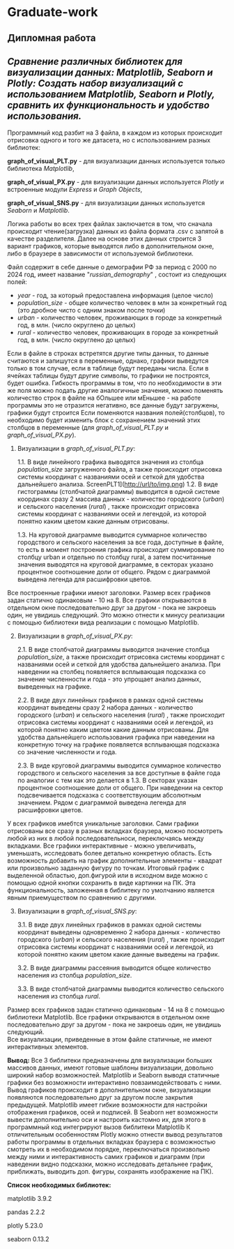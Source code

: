 # Graduate-work
**Дипломная работа**
---------------------
*Сравнение различных библиотек для визуализации данных: Matplotlib, Seaborn и Plotly: Создать набор визуализаций с использованием Matplotlib, Seaborn и Plotly, сравнить их функциональность и удобство использования.*
------------------------------------------------------------------------------------------------------------------------------------------------------------------------------------------------------------------------
Программный код разбит на 3 файла, в каждом из которых происходит отрисовка одного и того же датасета, но с использованием разных библиотек:

**graph_of_visual_PLT.py** - для визуализации данных используется только библиотека *Matplotlib*,

**graph_of_visual_PX.py** - для визуализации данных используется *Plotly* и встроенные модули *Express* и *Graph Objects*,

**graph_of_visual_SNS.py** - для визуализации данных используется *Seaborn* и *Matplotlib*.


Логика работы во всех трех файлах заключается в том, что сначала происходит чтение(загрузка) данных из файла формата .csv с запятой в качестве разделителя. Далее на основе этих данных строится 3 вариант графиков, которые выводятся либо в дополнительном окне, либо в браузере в зависимости от используемой библиотеки.

Файл содержит в себе данные о демографии РФ за период с 2000 по 2024 год, имеет название "*russian_demography*" , состоит из следующих  полей:
* *year* - год, за который предоставлена информация (целое число)
* *population_size* - общее количество человек в млн за конкретный год (это дробное чисто с одним знаком после точки)
* *urban* - количество человек, проживающих в городе за конкретный год, в млн. (число округлено до целых)
* *rural* - количество человек, проживающих в городе за конкретный год, в млн. (число округлено до целых)

Если в файле в строках встретятся другие типы данных, то данные считаются и запишутся в переменные, однако, графики выведутся только в том случае, если в таблице будут переданы числа. Если в ячейках таблицы будут другие символы, то графики не построятся, будет ошибка.
Гибкость программы в том, что по необходимости в эти же поля можно подать другие аналогичные значения, можно поменять количество строк в файле на бОльшее или мЕньшее - на работе программы это не отразится негативно, все данные будут загружены, графики будут строится
Если поменяются названия полей(столбцов), то необходимо будет изменить блок с сохранением  значений этих столбцов  в переменные (для  *graph_of_visual_PLT.py* и *graph_of_visual_PX.py*).


1. Визуализации в *graph_of_visual_PLT.py*:

   1.1. В виде линейного графика выводятся значения из столбца *population_size* загруженного файла, а также происходит отрисовка системы координат с названиями осей и сеткой для удобства дальнейшего анализа.
ScreenPLT1]([http://url/to/img.png](https://github.com/PavelHodyushin/Graduate_work/blob/main/Image/PLT%201.png))
   1.2. В виде гистограммы (столбчатой диаграммы) выводится в одной системе координах сразу 2 массива данных - количество городского (*urban*) и сельского населения (*rural*) , также происходит отрисовка системы координат с названиями осей и легендой, из которой понятно каким цветом какие данным отрисованы.

   1.3. На круговой диаграмме выводится суммарное количество городствого и сельского населения за все года, доступные в файле, то есть в момент построения графика происходит суммирование по столбцу urban и отдельно по столбцу rural, а затем посчитанные значения выводятся на круговой диаграмме, в секторах указано процентное соотношение доли от общего. Рядом с диаграммой выведена легенда для расшифровки цветов.

Все построенные графики имеют заголовки.
Размер всех графиков задан статично одинаковым - 10 на 8.
Все графики открываются в отдельном окне последовательно друг за другом - пока не закроешь один, не увидишь следующий. Это можно отнести к минусу реализации с помощью библиотеки  вида реализации с помощью Matplotlib.


2. Визуализации в *graph_of_visual_PX.py*:
   
   2.1. В виде столбчатой диаграммы выводится значение столбца *population_size*, а также происходит отрисовка системы координат с названиями осей и сеткой для удобства дальнейшего анализа. При наведении на столбец появляется всплывающая подсказка со значение численности и года - это упрощает анализ данных, выведенных на графике.
   
   2.2. В виде двух линейных графиков в рамках одной системы координат выведены сразу 2 набора данных -  количество городского (*urban*) и сельского населения (*rural*) , также происходит отрисовка системы координат с названиями осей и легендой, из которой понятно каким цветом какие данным отрисованы. Для удобства дальнейшего использования графика при наведении на конкретную точку на графике появляется всплывающая подсказка со значение численности и года.

   2.3. В виде круговой диаграммы выводится суммарное количество городствого и сельского населения за все доступные в файле года по аналогии с тем как это делается в 1.3. В секторах указан процентное соотношение доли от общего. При наведении на сектор подсвечивается подсказка с соответствующим абсолютным значением. Рядом с диаграммой выведена легенда для расшифровки цветов.

У всех графиков имебтся уникальные заголовки. Сами графики отрисованы все сразу в разных вкладках браузера, можно посмотреть любой из них в любой последовательноси, переключаясь между вкладками.
Все графики интерактивные - можно увеличивать, уменьшать, исследовать более детально конкретную область. Есть возможность добавить на график дополнительные элементы - квадрат или произвольно заданную фигуру по точкам. Итоговый график с выделенной областью, доп.фигурой или в исходном виде можно с помощью одной кнопки сохранить в виде картинки на ПК. Эта функциональность, заложенная в библитеку по умолчанию является явным приемуществом по сравнению с  другими.


3. Визуализации в *graph_of_visual_SNS.py*:

    3.1. В виде двух линейных графиков в рамках одной системы координат выведены одновременно 2 набора данных -  количество городского (*urban*) и сельского населения (*rural*) , также происходит отрисовка системы координат с названиями осей и легендой, из которой понятно каким цветом какие данные выведены на график.

   3.2. В виде диаграммы рассеяния выводится общее количество населения из столбца *population_size*.

    3.3. В виде столбчатой диаграммы выводится количество сельского населения из столбца *rural*. 

Размер всех графиков задан статично одинаковым - 14 на 8 с помощью библиотеки Matplotlib. 
Все графики открываются в отдельном окне последовательно друг за другом - пока не закроешь один, не увидишь следующий.  
Все визуализации, приведенные в этом файле статичные, не имеют интерактивных элементов.




**Вывод:**
Все 3 библитеки предназначены для визуализации больших массивов данных, имеют готовые шаблоны визуализации, довольно широкий набор возможностей.
Matplotlib и Seaborn выводя статичные графики без возможности интерактивно повзаимодействовать с ними. Вывод графиков происходит в дополнительном окне, визуализации появляются последовательно друг за другом после закрытия предыдущей.
Matplotlib  имеет гибкие возможности для настройки отображения графиков, осей и подписей.
В Seaborn нет возможности вывести дополнительно оси и настроить кастомно их, для этого в программный код интегрируют вызов библитеки Matplotlib
К отличительным особенностям Plotly можно отнести вывод результатов работы программы в отдельных вкладках браузера с возможностью смотреть их в необходимом порядке, переключаться произвольно между ними и интерактивность самих графиков и диаграмм (при наведении видно подсказки, можно исследовать детальнее график, приближать, выводить доп. фигуры, сохранять изображение на ПК).



**Список необходимых библиотек:** 

matplotlib      3.9.2

pandas          2.2.2

plotly          5.23.0

seaborn         0.13.2

